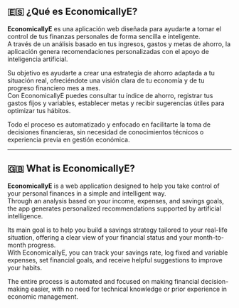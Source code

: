 ## 🇪🇸 ¿Qué es EconomicallyE?

**EconomicallyE** es una aplicación web diseñada para ayudarte a tomar el control de tus finanzas personales de forma sencilla e inteligente.  
A través de un análisis basado en tus ingresos, gastos y metas de ahorro, la aplicación genera recomendaciones personalizadas con el apoyo de inteligencia artificial.

Su objetivo es ayudarte a crear una estrategia de ahorro adaptada a tu situación real, ofreciéndote una visión clara de tu economía y de tu progreso financiero mes a mes.  
Con EconomicallyE puedes consultar tu índice de ahorro, registrar tus gastos fijos y variables, establecer metas y recibir sugerencias útiles para optimizar tus hábitos.

Todo el proceso es automatizado y enfocado en facilitarte la toma de decisiones financieras, sin necesidad de conocimientos técnicos o experiencia previa en gestión económica.

---

## 🇬🇧 What is EconomicallyE?

**EconomicallyE** is a web application designed to help you take control of your personal finances in a simple and intelligent way.  
Through an analysis based on your income, expenses, and savings goals, the app generates personalized recommendations supported by artificial intelligence.

Its main goal is to help you build a savings strategy tailored to your real-life situation, offering a clear view of your financial status and your month-to-month progress.  
With EconomicallyE, you can track your savings rate, log fixed and variable expenses, set financial goals, and receive helpful suggestions to improve your habits.

The entire process is automated and focused on making financial decision-making easier, with no need for technical knowledge or prior experience in economic management.
